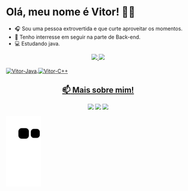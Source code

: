 # Olá, meu nome é Vitor! 🙋‍♂️ 

- 🎧 Sou uma pessoa extrovertida e que curte aproveitar os momentos.
- 🔭 Tenho interresse em seguir na parte de Back-end.
- 💻 Estudando java.

<div align ="center" , display:inline-block>
  <a href="https://github.com/VitorLopesV">
  <img height="160em" src="https://github-readme-stats.vercel.app/api?username=VitorLopesV&show_icons=true&theme=radical&include_all_commits=true&count_private=true"/>
  <img height="160em" src="https://github-readme-stats.vercel.app/api/top-langs/?username=VitorLopesV&layout=compact&langs_count=7&theme=radical"/>
</div>
<div style="display: inline_block"><br>
  <img align="center" alt="Vitor-Java" height="55" width="65" src="https://cdn.jsdelivr.net/gh/devicons/devicon/icons/java/java-original.svg" />
  <img align="center" alt="Vitor-C++" height="40" width="50" src="https://cdn.jsdelivr.net/gh/devicons/devicon/icons/cplusplus/cplusplus-original.svg" />
</div>
  
  <div align = "center">
  
  ## :mailbox: Mais sobre mim! 
  
  </div> 
  
  <div align ="center" , display:inline-block> 
  <a href= "https://instagram.com/vetelopes_?igshid=YmMyMTA2M2Y=" target="_blank"><img src="https://img.shields.io/badge/-Instagram-%23E4405F?style=for-the-badge&logo=instagram&logoColor=white" target="_blank"></a>
    <a href = "mailto:vitorvtlopes@gmail.com"><img src="https://img.shields.io/badge/-Gmail-%23333?style=for-the-badge&logo=gmail&logoColor=white" target="_blank"></a>
     <a href= "https://www.linkedin.com/in/v%C3%ADtor-lopes-253997204/" target="_blank"><img src="https://img.shields.io/badge/-LinkedIn-%230077B5?style=for-the-badge&logo=linkedin&logoColor=white" target="_blank"></a> 
 
</div>
  
   ![Snake animation](https://github.com/rafaballerini/rafaballerini/blob/output/github-contribution-grid-snake.svg)
